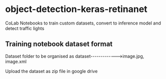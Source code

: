 # object-detection-keras-retinanet
CoLab Notebooks to train custom datasets, convert to inference model and detect traffic lights

## Training notebook dataset format
Dataset folder to be organised as 
dataset------------->image.jpg, image.xml

Upload the dataset as zip file in google drive

